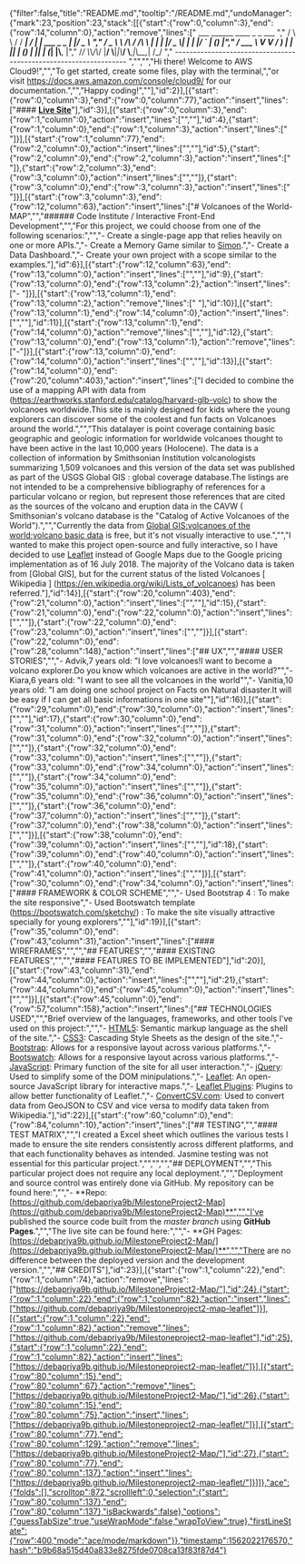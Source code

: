 {"filter":false,"title":"README.md","tooltip":"/README.md","undoManager":{"mark":23,"position":23,"stack":[[{"start":{"row":0,"column":3},"end":{"row":14,"column":0},"action":"remove","lines":["      ___        ______     ____ _                 _  ___  ","        / \\ \\      / / ___|   / ___| | ___  _   _  __| |/ _ \\ ","       / _ \\ \\ /\\ / /\\___ \\  | |   | |/ _ \\| | | |/ _` | (_) |","      / ___ \\ V  V /  ___) | | |___| | (_) | |_| | (_| |\\__, |","     /_/   \\_\\_/\\_/  |____/   \\____|_|\\___/ \\__,_|\\__,_|  /_/ "," ----------------------------------------------------------------- ","","","Hi there! Welcome to AWS Cloud9!","","To get started, create some files, play with the terminal,","or visit https://docs.aws.amazon.com/console/cloud9/ for our documentation.","","Happy coding!",""],"id":2}],[{"start":{"row":0,"column":3},"end":{"row":0,"column":77},"action":"insert","lines":["#### **[Live Site](https://debapriya9b.github.io/MilestoneProject2-Map/)**"],"id":3}],[{"start":{"row":0,"column":3},"end":{"row":1,"column":0},"action":"insert","lines":["",""],"id":4},{"start":{"row":1,"column":0},"end":{"row":1,"column":3},"action":"insert","lines":["   "]}],[{"start":{"row":1,"column":77},"end":{"row":2,"column":0},"action":"insert","lines":["",""],"id":5},{"start":{"row":2,"column":0},"end":{"row":2,"column":3},"action":"insert","lines":["   "]},{"start":{"row":2,"column":3},"end":{"row":3,"column":0},"action":"insert","lines":["",""]},{"start":{"row":3,"column":0},"end":{"row":3,"column":3},"action":"insert","lines":["   "]}],[{"start":{"row":3,"column":3},"end":{"row":12,"column":63},"action":"insert","lines":["# Volcanoes of the World-MAP","","###### Code Institute / Interactive Front-End Development","","For this project, we could choose from one of the following scenarios:","","- Create a single-page app that relies heavily on one or more APIs.","- Create a Memory Game similar to [Simon](https://en.wikipedia.org/wiki/Simon_(game)).","- Create a Data Dashboard.","- Create your own project with a scope similar to the examples."],"id":6}],[{"start":{"row":12,"column":63},"end":{"row":13,"column":0},"action":"insert","lines":["",""],"id":9},{"start":{"row":13,"column":0},"end":{"row":13,"column":2},"action":"insert","lines":["- "]}],[{"start":{"row":13,"column":1},"end":{"row":13,"column":2},"action":"remove","lines":[" "],"id":10}],[{"start":{"row":13,"column":1},"end":{"row":14,"column":0},"action":"insert","lines":["",""],"id":11}],[{"start":{"row":13,"column":1},"end":{"row":14,"column":0},"action":"remove","lines":["",""],"id":12},{"start":{"row":13,"column":0},"end":{"row":13,"column":1},"action":"remove","lines":["-"]}],[{"start":{"row":13,"column":0},"end":{"row":14,"column":0},"action":"insert","lines":["",""],"id":13}],[{"start":{"row":14,"column":0},"end":{"row":20,"column":403},"action":"insert","lines":["I decided to combine the use of a mapping API with data  from (https://earthworks.stanford.edu/catalog/harvard-glb-volc) to show the volcanoes worldwide.This site is mainly designed for kids where the young explorers can discover some of the coolest and fun facts on Volcanoes around the world.","","This datalayer is point coverage containing basic geographic and geologic information for worldwide volcanoes thought to have been active in the last 10,000 years (Holocene). The data is a collection of information by Smithsonian Institution volcanologists summarizing 1,509 volcanoes and this version of the data set was published as part of the USGS Global GIS : global coverage database.The listings are not intended to be a comprehensive bibliography of references for a particular volcano or region, but represent those references that are cited as the sources of the volcano and eruption data in the CAVW ( Smithsonian's volcano database is the \"Catalog of Active Volcanoes of the World\").","","Currently the data from [Global GIS:volcanoes of the world;volcano basic data](https://earthworks.stanford.edu/catalog/harvard-glb-volc) is free, but it's not visually interactive to use.","","I wanted to make this project open-source and fully interactive, so I have decided to use [Leaflet](https://leafletjs.com/) instead of Google Maps due to the Google pricing implementation as of 16 July 2018. The majority of the Volcano data is taken from [Global GIS], but for the current status of the listed Volcanoes [ Wikipedia ] (https://en.wikipedia.org/wiki/Lists_of_volcanoes) has been referred."],"id":14}],[{"start":{"row":20,"column":403},"end":{"row":21,"column":0},"action":"insert","lines":["",""],"id":15},{"start":{"row":21,"column":0},"end":{"row":22,"column":0},"action":"insert","lines":["",""]},{"start":{"row":22,"column":0},"end":{"row":23,"column":0},"action":"insert","lines":["",""]}],[{"start":{"row":22,"column":0},"end":{"row":28,"column":148},"action":"insert","lines":["## UX","","#### USER STORIES","","- Advik,7 years old: \"I love volcanoes!I want to become a volcano explorer.Do you know which volcanoes are active in the world?\"","- Kiara,6 years old: \"I want to see all the volcanoes in the world\"","- Vanitia,10 years old: \"I am doing one school project on Facts on Natural disaster.It will be easy if I can get all basic informations in one site\""],"id":16}],[{"start":{"row":29,"column":0},"end":{"row":30,"column":0},"action":"insert","lines":["",""],"id":17},{"start":{"row":30,"column":0},"end":{"row":31,"column":0},"action":"insert","lines":["",""]},{"start":{"row":31,"column":0},"end":{"row":32,"column":0},"action":"insert","lines":["",""]},{"start":{"row":32,"column":0},"end":{"row":33,"column":0},"action":"insert","lines":["",""]},{"start":{"row":33,"column":0},"end":{"row":34,"column":0},"action":"insert","lines":["",""]},{"start":{"row":34,"column":0},"end":{"row":35,"column":0},"action":"insert","lines":["",""]},{"start":{"row":35,"column":0},"end":{"row":36,"column":0},"action":"insert","lines":["",""]},{"start":{"row":36,"column":0},"end":{"row":37,"column":0},"action":"insert","lines":["",""]},{"start":{"row":37,"column":0},"end":{"row":38,"column":0},"action":"insert","lines":["",""]}],[{"start":{"row":38,"column":0},"end":{"row":39,"column":0},"action":"insert","lines":["",""],"id":18},{"start":{"row":39,"column":0},"end":{"row":40,"column":0},"action":"insert","lines":["",""]},{"start":{"row":40,"column":0},"end":{"row":41,"column":0},"action":"insert","lines":["",""]}],[{"start":{"row":30,"column":0},"end":{"row":34,"column":0},"action":"insert","lines":["#### FRAMEWORK & COLOR SCHEME","","- Used Bootstrap 4 : To make the site responsive","- Used Bootswatch template (https://bootswatch.com/sketchy/) : To make the site visually attractive specially for young explorers",""],"id":19}],[{"start":{"row":35,"column":0},"end":{"row":43,"column":31},"action":"insert","lines":["#### WIREFRAMES","","","## FEATURES","","#### EXISTING FEATURES","","","#### FEATURES TO BE IMPLEMENTED"],"id":20}],[{"start":{"row":43,"column":31},"end":{"row":44,"column":0},"action":"insert","lines":["",""],"id":21},{"start":{"row":44,"column":0},"end":{"row":45,"column":0},"action":"insert","lines":["",""]}],[{"start":{"row":45,"column":0},"end":{"row":57,"column":158},"action":"insert","lines":["## TECHNOLOGIES USED","","Brief overview of the languages, frameworks, and other tools I've used on this project:","","- [HTML5](https://en.wikipedia.org/wiki/HTML5): Semantic markup language as the shell of the site.","- [CSS3](https://en.wikipedia.org/wiki/Cascading_Style_Sheets): Cascading Style Sheets as the design of the site.","- [Bootstrap](https://en.wikipedia.org/wiki/Bootstrap_(front-end_framework)): Allows for a responsive layout across various platforms.","- [Bootswatch](https://bootswatch.com/): Allows for a responsive layout across various platforms.","- [JavaScript](https://www.javascript.com): Primary function of the site for all user interaction.","- [jQuery](https://jquery.com/): Used to simplify some of the DOM minipulations.","- [Leaflet](https://leafletjs.com/): An open-source JavaScript library for interactive maps.","- [Leaflet Plugins](https://leafletjs.com/plugins.html): Plugins to allow better functionality of Leaflet.","- [ConvertCSV.com](http://www.convertcsv.com/csv-to-geojson.htm): Used to convert data from GeoJSON to CSV and vice versa to modify data taken from Wikipedia."],"id":22}],[{"start":{"row":60,"column":0},"end":{"row":84,"column":10},"action":"insert","lines":["## TESTING","","#### TEST MATRIX","","I created a Excel sheet which outlines the various tests I made to ensure the site renders consistently across different platforms, and that each functionality behaves as intended. Jasmine testing was not essential for this particular project.","","","","## DEPLOYMENT","","This particular project does not require any local deployment.","","Deployment and source control was entirely done via GitHub. My repository can be found here:","","- **Repo: [https://github.com/debapriya9b/MilestoneProject2-Map](https://github.com/debapriya9b/MilestoneProject2-Map)**","","I've published the source code built from the *master branch* using **GitHub Pages**.","","The live site can be found here:","","- **GH Pages: [https://debapriya9b.github.io/MilestoneProject2-Map/](https://debapriya9b.github.io/MilestoneProject2-Map/)**","","There are no difference between the deployed version and the development version.","","## CREDITS"],"id":23}],[{"start":{"row":1,"column":22},"end":{"row":1,"column":74},"action":"remove","lines":["https://debapriya9b.github.io/MilestoneProject2-Map/"],"id":24},{"start":{"row":1,"column":22},"end":{"row":1,"column":82},"action":"insert","lines":["https://github.com/debapriya9b/Milestoneproject2-map-leaflet"]}],[{"start":{"row":1,"column":22},"end":{"row":1,"column":82},"action":"remove","lines":["https://github.com/debapriya9b/Milestoneproject2-map-leaflet"],"id":25},{"start":{"row":1,"column":22},"end":{"row":1,"column":82},"action":"insert","lines":["https://debapriya9b.github.io/Milestoneproject2-map-leaflet/"]}],[{"start":{"row":80,"column":15},"end":{"row":80,"column":67},"action":"remove","lines":["https://debapriya9b.github.io/MilestoneProject2-Map/"],"id":26},{"start":{"row":80,"column":15},"end":{"row":80,"column":75},"action":"insert","lines":["https://debapriya9b.github.io/Milestoneproject2-map-leaflet/"]}],[{"start":{"row":80,"column":77},"end":{"row":80,"column":129},"action":"remove","lines":["https://debapriya9b.github.io/MilestoneProject2-Map/"],"id":27},{"start":{"row":80,"column":77},"end":{"row":80,"column":137},"action":"insert","lines":["https://debapriya9b.github.io/Milestoneproject2-map-leaflet/"]}]]},"ace":{"folds":[],"scrolltop":872,"scrollleft":0,"selection":{"start":{"row":80,"column":137},"end":{"row":80,"column":137},"isBackwards":false},"options":{"guessTabSize":true,"useWrapMode":false,"wrapToView":true},"firstLineState":{"row":400,"mode":"ace/mode/markdown"}},"timestamp":1562022176570,"hash":"b9b68a515d40a833e8275fde0708ca13f83f87d4"}